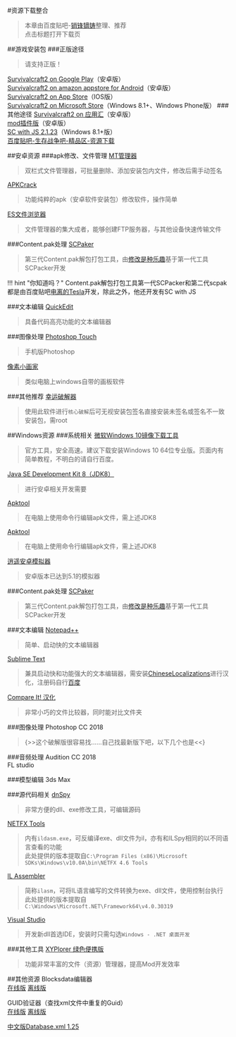 #资源下载整合
>本章由百度贴吧-<a href="http://tieba.baidu.com/home/main/?un=销锋镝铸" target="_blank">销锋镝铸</a>整理、推荐  
点击标题打开下载页

##游戏安装包
###正版途径
>请支持正版！

<a href="http://play.google.com/store/apps/details?id=com.candyrufusgames.survivalcraft2" target="_blank">Survivalcraft2 on Google Play</a>（安卓版）  
<a href="https://www.amazon.com/Candy-Rufus-Games-Survivalcraft-2/dp/B01N6GTF7M" target="_blank">Survivalcraft2 on amazon appstore for Android</a>（安卓版）  
<a href="https://itunes.apple.com/us/app/survivalcraft-2/id1185580782" target="_blank">Survivalcraft2 on App Store</a>（IOS版）  
<a href="https://www.microsoft.com/zh-cn/store/p/survivalcraft-2/9phc48p58nb2" target="_blank">Survivalcraft2 on Microsoft Store</a>（Windows 8.1+、Windows Phone版）
###其他途径
<a href="http://m.appchina.com/app/com.candyrufusgames.survivalcraft2" target="_blank">Survivalcraft2 on 应用汇</a>（安卓版）  
<a href="https://tieba.baidu.com/p/5554414557" target="_blank">mod插件版</a>（安卓版）  
<a href="https://tieba.baidu.com/p/5201426501" target="_blank">SC with JS 2.1.23</a>（Windows 8.1+版）  
<a href="http://tieba.baidu.com/f?kw=%E7%94%9F%E5%AD%98%E6%88%98%E4%BA%89&ie=utf-8&tab=good&cid=7" target="_blank">百度贴吧-生存战争吧-精品区-资源下载</a>

##安卓资源
###apk修改、文件管理
<a href="http://m.appchina.com/app/bin.mt.plus" target="_blank">MT管理器</a>
>双栏式文件管理器，可批量删除、添加安装包内文件，修改后需手动签名

<a href="http://m.appchina.com/app/zhao.apkcrack" target="_blank">APKCrack</a>
>功能纯粹的apk（安卓软件安装包）修改软件，操作简单

<a href="http://m.appchina.com/app/com.estrongs.android.pop" target="_blank">ES文件浏览器</a>
>文件管理器的集大成者，能够创建FTP服务器，与其他设备快速传输文件

###Content.pak处理
<a href="https://pan.baidu.com/s/1i53WHyH" target="_blank">SCPaker</a>
>第三代Content.pak解包打包工具，由<a href="http://tieba.baidu.com/home/main/?un=修改是种乐趣" target="_blank">修改是种乐趣</a>基于第一代工具SCPacker开发

!!! hint "你知道吗？"
    Content.pak解包打包工具第一代SCPacker和第二代scpak都是由百度贴吧<a href="http://tieba.baidu.com/home/main/?un=%E7%94%B5%E7%A6%BB%E7%9A%84Tesla&ie=utf-8" target="_blank">电离的Tesla</a>开发，除此之外，他还开发有SC with JS

###文本编辑
<a href="http://m.appchina.com/app/com.rhmsoft.edit" target="_blank">QuickEdit</a>
>具备代码高亮功能的文本编辑器

###图像处理
<a href="http://m.appchina.com/app/air.com.adobe.pstouch" target="_blank">Photoshop Touch</a>
>手机版Photoshop

<a href="http://m.appchina.com/app/com.nullium.isopix.pro" target="_blank">像素小画家</a>
>类似电脑上windows自带的画板软件

###其他推荐
<a href="http://soft.shouji.com.cn/down/27921.html" target="_blank">幸运破解器</a>
>使用此软件进行`核心破解`后可无视安装包签名直接安装未签名或签名不一致安装包，需root

##Windows资源
###系统相关
<a href="https://www.microsoft.com/zh-cn/software-download/windows10/" target="_blank">微软Windows 10镜像下载工具</a>
>官方工具，安全高速。建议下载安装Windows 10 64位专业版。页面内有简单教程，不明白的请自行百度。

<a href="http://www.oracle.com/technetwork/java/javase/downloads/jdk8-downloads-2133151.html" target="_blank">Java SE Development Kit 8（JDK8）</a>
>进行安卓相关开发需要

<a href="https://ibotpeaches.github.io/Apktool/" target="_blank">Apktool</a>
>在电脑上使用命令行编辑apk文件，需上述JDK8

<a href="https://ibotpeaches.github.io/Apktool/" target="_blank">Apktool</a>
>在电脑上使用命令行编辑apk文件，需上述JDK8

<a href="https://www.xyaz.cn/" target="_blank">逍遥安卓模拟器</a>
>安卓版本已达到5.1的模拟器

###Content.pak处理
<a href="https://pan.baidu.com/s/1i53WHyH" target="_blank">SCPaker</a>
>第三代Content.pak解包打包工具，由<a href="http://tieba.baidu.com/home/main/?un=修改是种乐趣" target="_blank">修改是种乐趣</a>基于第一代工具SCPacker开发

###文本编辑
<a href="https://notepad-plus-plus.org/download/" target="_blank">Notepad++</a>
>简单、启动快的文本编辑器

<a href="https://www.sublimetext.com/" target="_blank">Sublime Text</a>
>兼具启动快和功能强大的文本编辑器，需安装<a href="https://packagecontrol.io/packages/ChineseLocalizations" target="_blank">Chinese​Localizations</a>进行汉化，注册码自行<a href="https://www.baidu.com/s?ie=UTF-8&wd=sublime+注册码" target="_blank">百度</a>

<a href="http://www.hanzify.org/software/5572.html" target="_blank">Compare It! 汉化</a>
>非常小巧的文件比较器，同时能对比文件夹

###图像处理
Photoshop CC 2018
>{>>这个破解版很容易找……自己找最新版下吧，以下几个也是<<}

###音频处理
Audition CC 2018  
FL studio

###模型编辑
3ds Max

###源代码相关
<a href="https://github.com/0xd4d/dnSpy/releases" target="_blank">dnSpy</a>
>非常方便的dll、exe修改工具，可编辑源码

<a href="http://pan.baidu.com/share/link?shareid=1721790542&uk=2788149454" target="_blank">NETFX Tools</a>
>内有`ildasm.exe`，可反编译exe、dll文件为il，亦有和ILSpy相同的以不同语言查看的功能  
此处提供的版本提取自`C:\Program Files (x86)\Microsoft SDKs\Windows\v10.0A\bin\NETFX 4.6 Tools`

<a href="http://pan.baidu.com/share/link?shareid=1716294067&uk=2788149454" target="_blank">IL Assembler</a>
>简称`ilasm`，可将IL语言编写的文件转换为exe、dll文件，使用控制台执行  
此处提供的版本提取自`C:\Windows\Microsoft.NET\Framework64\v4.0.30319`

<a href="https://www.visualstudio.com/zh-hans/vs/" target="_blank">Visual Studio</a>
>开发新dll首选IDE，安装时只需勾选`Windows - .NET 桌面开发`

###其他工具
<a href="https://www.appcgn.com/xyplorer-pro.html" target="_blank">XYPlorer 绿色便携版</a>
>功能非常丰富的文件（资源）管理器，提高Mod开发效率

##其他资源
Blocksdata编辑器  
<a href="https://xiaofengdizhu.github.io/SurvivalcraftBlocksdataEditor/" target="_blank">在线版</a> <a href="https://github.com/XiaofengdiZhu/SurvivalcraftBlocksdataEditor/archive/master.zip" target="_blank">离线版</a>
  
GUID验证器（查找xml文件中重复的Guid）   
<a href="https://xiaofengdizhu.github.io/guid_duplicate_checking/" target="_blank">在线版</a> <a href="https://github.com/XiaofengdiZhu/guid_duplicate_checking/archive/master.zip" target="_blank">离线版</a>
  
  <a href="http://pan.baidu.com/share/link?shareid=2218194687&uk=2788149454" target="_blank">中文版Database.xml 1.25</a>